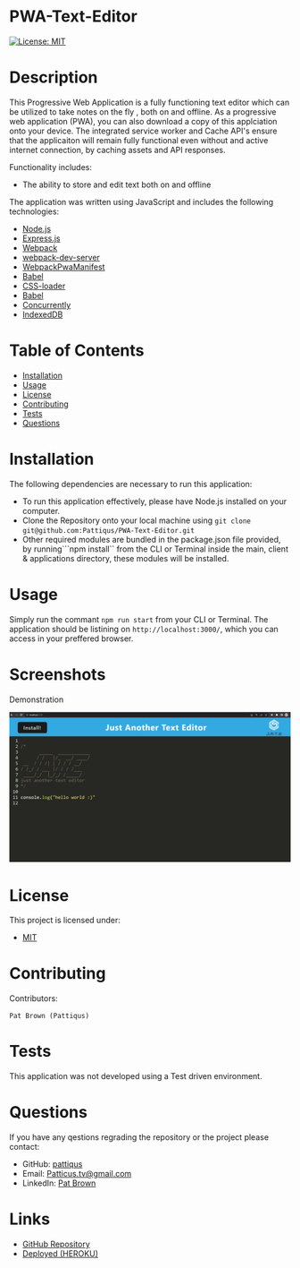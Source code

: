 # PWA-Text-Editor
  [![License: MIT](https://img.shields.io/badge/License-MIT-yellow.svg)](https://opensource.org/licenses/MIT)
# Description
This Progressive Web Application is a fully functioning text editor which can be utilized to take notes on the fly , both on and offline.
As a progressive web application (PWA), you can also download a copy of this applciation onto your device. The integrated service worker and Cache API's ensure that the applicaiton will remain fully functional even without and active internet connection, by caching assets and API responses.

Functionality includes: 
- The ability to store and edit text both on and offline

The application was written using JavaScript and includes the following technologies: 
- [Node.js](https://nodejs.org/en/) 
- [Express.js](https://expressjs.com) 
- [Webpack](https://webpack.js.org/)
- [webpack-dev-server](https://webpack.js.org/configuration/dev-server/)
- [WebpackPwaManifest](https://www.npmjs.com/package/webpack-pwa-manifest)
- [Babel](https://babeljs.io/)
- [CSS-loader](https://www.npmjs.com/package/css-loader)
- [Babel](https://babeljs.io/)
- [Concurrently](https://www.npmjs.com/package/concurrently)
- [IndexedDB](https://www.npmjs.com/package/idb)
# Table of Contents
* [Installation](#installation)
* [Usage](#usage)
* [License](#license)
* [Contributing](#contributing)
* [Tests](#tests)
* [Questions](#tests)
# Installation
The following dependencies are necessary to run this application: 

- To run this application effectively, please have Node.js installed on your computer.
- Clone the Repository onto your local machine using ```git clone git@github.com:Pattiqus/PWA-Text-Editor.git```
- Other required modules are bundled in the package.json file provided, by running```npm install`` from the CLI or Terminal inside the main, client & applications directory, these modules will be installed.


# Usage
Simply run the commant ```npm run start``` from your CLI or Terminal.
The application should be listining on ```http://localhost:3000/```, which you can access in your preffered browser.

# Screenshots
<p>Demonstration</p>

![J.A.T.E](./assets/screenshots/JATE-function.gif)



# License
This project is licensed under:
- [MIT](https://opensource.org/licenses/MIT)

# Contributing
Contributors: 
```
Pat Brown (Pattiqus)
```
# Tests
This application was not developed using a Test driven environment.
# Questions
If you have any qestions regrading the repository or the project please contact: 
<ul>
  <li>GitHub:  <a href=https://github.com/pattiqus>pattiqus</a></li> 
  <li>Email: <a href=mailto:Patticus.tv@gmail.com>Patticus.tv@gmail.com</a></li>
  <li>LinkedIn: <a href=https://www.linkedin.com/in/patrick-brown-52553410a>Pat Brown</a></li>
</ul>

# Links
- [GitHub Repository](https://github.com/Pattiqus/mongoDB-Social-Networking-API)
- [Deployed (HEROKU)](https://guarded-island-69149.herokuapp.com/)